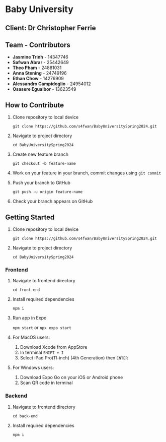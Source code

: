 # Baby University

## Client: Dr Christopher Ferrie

## Team - Contributors
- **Jasmine Trinh** - 14347746
- **Safwan Abrar** - 25442649
- **Theo Pham** - 24881031
- **Anna Stening** - 24749196
- **Ethan Chow** - 14276909
- **Alessandro Campidoglio** - 24954012
- **Osasere Eguaibor** - 13623549

## How to Contribute

1. Clone repository to local device
   
   `git clone https://github.com/s4fwan/BabyUniversitySpring2024.git`

2. Navigate to project directory
   
   `cd BabyUniversitySpring2024`

3. Create new feature branch

    `git checkout -b feature-name`

4. Work on your feature in your branch, commit changes using `git commit`
   
5. Push your branch to GitHub

    `git push -u origin feature-name`

6. Check your branch appears on GitHub

## Getting Started

1. Clone repository to local device
   
   `git clone https://github.com/s4fwan/BabyUniversitySpring2024.git`

2. Navigate to project directory
   
   `cd BabyUniversitySpring2024`

### Frontend

1. Navigate to frontend directory
   
   `cd front-end`

2. Install required dependencies

    `npm i`

3. Run app in Expo
   
   `npm start` or `npx expo start`

4. For MacOS users:
   1. Download Xcode from AppStore
   2. In terminal `SHIFT + I`
   3. Select iPad Pro(11-inch) (4th Generation) then `ENTER`

5. For Windows users:
   1. Download Expo Go on your iOS or Android phone
   2. Scan QR code in terminal

### Backend

1. Navigate to frontend directory
   
   `cd back-end`

2. Install required dependencies

    `npm i`